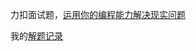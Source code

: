 力扣面试题，[运用你的编程能力解决现实问题](https://github.com/LeetCode-OpenSource/hire/blob/master/foundations_zh.md)

我的[解题记录](https://github.com/suukii/daily/blob/master/collections/lc_hire_foundations.md)
